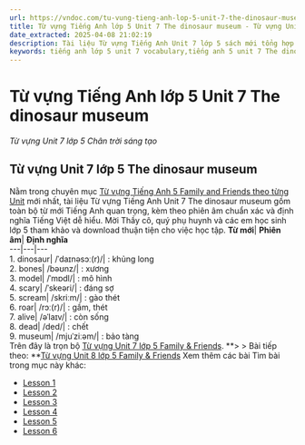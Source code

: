 ```yaml
---
url: https://vndoc.com/tu-vung-tieng-anh-lop-5-unit-7-the-dinosaur-museum-322618
title: Từ vựng Tiếng Anh lớp 5 Unit 7 The dinosaur museum - Từ vựng Unit 7 lớp 5 Chân trời sáng tạo - VnDoc.com
date_extracted: 2025-04-08 21:02:19
description: Tài liệu Từ vựng Tiếng Anh Unit 7 lớp 5 sách mới tổng hợp toàn bộ từ mới Tiếng Anh quan trọng, kèm theo phiên âm và định nghĩa dễ hiểu, là tài liệu học Từ vựng Tiếng Anh theo từng unit hiệu quả dành cho học sinh lớp 5.
keywords: tiếng anh lớp 5 unit 7 vocabulary,tiếng anh 5 unit 7 The dinosaur museum,từ vựng tiếng anh lớp 5 unit 7,Từ vựng tiếng anh lớp 5,từ vựng tiếng anh lớp 5 có phiên âm,từ vựng tiếng anh lớp 5 thí điểm,từ vựng tiếng anh lớp 5 chương trình mới,từ vựng tiếng anh lớp 5 theo từng unit,Học từ vựng tiếng Anh,Tài liệu học từ vựng Tiếng Anh,Từ vựng Unit 7 lớp 5 Global Success,Từ mới Unit 7 lớp 5 The dinosaur museum
---
```


# Từ vựng Tiếng Anh lớp 5 Unit 7 The dinosaur museum
 _Từ vựng Unit 7 lớp 5 Chân trời sáng tạo_
## Từ vựng Unit 7 lớp 5 The dinosaur museum
Nằm trong chuyên mục [Từ vựng Tiếng Anh 5 Family and Friends theo từng Unit](<https://vndoc.com/tieng-anh-lop-5-family-friends>) mới nhất, tài liệu Từ vựng Tiếng Anh Unit 7 The dinosaur museum gồm toàn bộ từ mới Tiếng Anh quan trọng, kèm theo phiên âm chuẩn xác và định nghĩa Tiếng Việt dễ hiểu. Mời Thầy cô, quý phụ huynh và các em học sinh lớp 5 tham khảo và download thuận tiện cho việc học tập.
****Từ mới****| ****Phiên âm****| ****Định nghĩa****  
---|---|---  
1\. dinosaur| /ˈdaɪnəsɔː\(r\)/| : khủng long  
2\. bones| /bəʊnz/| : xương  
3\. model| /ˈmɒdl/| : mô hình  
4\. scary| /ˈskeəri/| : đáng sợ  
5\. scream| /skriːm/| : gào thét  
6\. roar| /rɔː\(r\)/| : gầm, thét  
7\. alive| /əˈlaɪv/| : còn sống  
8\. dead| /ded/| : chết  
9\. museum| /mjuˈziːəm/| : bảo tàng  
Trên đây là trọn bộ [Từ vựng Unit 7 lớp 5 Family & Friends](<https://vndoc.com/tu-vung-tieng-anh-lop-5-unit-7-the-dinosaur-museum-322618>).
**> > Bài tiếp theo: **[Từ vựng Unit 8 lớp 5 Family & Friends](<https://vndoc.com/tu-vung-tieng-anh-lop-5-unit-8-mountains-high-oceans-deep-323348>)
Xem thêm các bài Tìm bài trong mục này khác:
  * [Lesson 1](</family-and-friends-5-national-edition-unit-7-lesson-1-322629>)
  * [Lesson 2 ](</family-and-friends-5-national-edition-unit-7-lesson-2-322634>)
  * [Lesson 3](</family-and-friends-5-national-edition-unit-7-lesson-3-322768>)
  * [Lesson 4 ](</family-and-friends-5-national-edition-unit-7-lesson-4-322773>)
  * [Lesson 5](</family-and-friends-5-national-edition-unit-7-lesson-5-322779>)
  * [Lesson 6](</family-and-friends-5-national-edition-unit-7-lesson-6-323327>)

